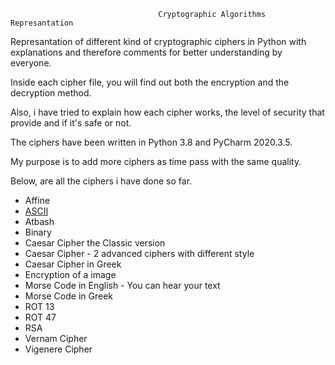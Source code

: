                                      Cryptographic Algorithms Represantation 

Represantation of different kind of cryptographic ciphers in Python with explanations and therefore comments for better understanding by everyone.

Inside each cipher file, you will find out both the encryption and the decryption method.

Also, i have tried to explain how each cipher works, the level of security that provide and if it's safe or not.

The ciphers have been written in Python 3.8 and PyCharm 2020.3.5.

My purpose is to add more ciphers as time pass with the same quality.

Below, are all the ciphers i have done so far.


* Affine 
* [ASCII](https://github.com/Arkantos-13/Cryptographic_Algorithms/blob/main/ASCII%20Table%20Cipher.py)
* Atbash 
* Binary
* Caesar Cipher the Classic version
* Caesar Cipher - 2 advanced ciphers with different style 
* Caesar Cipher in Greek 
* Encryption of a image
* Morse Code in English - You can hear your text
* Morse Code in Greek 
* ROT 13 
* ROT 47 
* RSA 
* Vernam Cipher
* Vigenere Cipher 



